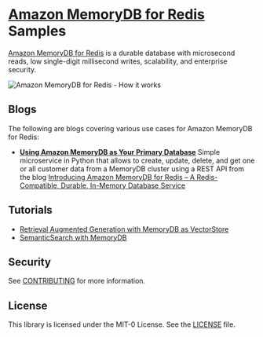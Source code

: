 # [Amazon MemoryDB for Redis](https://aws.amazon.com/memorydb/) Samples

[Amazon MemoryDB for Redis](https://aws.amazon.com/memorydb/) is a durable database with microsecond reads, low single-digit millisecond writes, scalability, and enterprise security.

![Amazon MemoryDB for Redis - How it works](https://d1.awsstatic.com/product-page-diagram_Amazon-MemoryDB-for-Redis.38339d976bd9b151350f496469d4d54b21173523.png)

## Blogs

The following are blogs covering various use cases for Amazon MemoryDB for Redis:
- __[Using Amazon MemoryDB as Your Primary Database](blogs/introducing-amazon-memorydb-for-redis/)__ Simple microservice in Python that allows to create, update, delete, and get one or all customer data from a MemoryDB cluster using a REST API from the blog [Introducing Amazon MemoryDB for Redis – A Redis-Compatible, Durable, In-Memory Database Service](https://aws.amazon.com/blogs/aws/introducing-amazon-memorydb-for-redis-a-redis-compatible-durable-in-memory-database-service/) 

## Tutorials

- [Retrieval Augmented Generation with MemoryDB as VectorStore ](tutorials/memorydb-rag/)
- [SemanticSearch with MemoryDB ](tutorials/SimilaritySearch/)

## Security

See [CONTRIBUTING](CONTRIBUTING.md#security-issue-notifications) for more information.

## License

This library is licensed under the MIT-0 License. See the [LICENSE](LICENSE) file.
